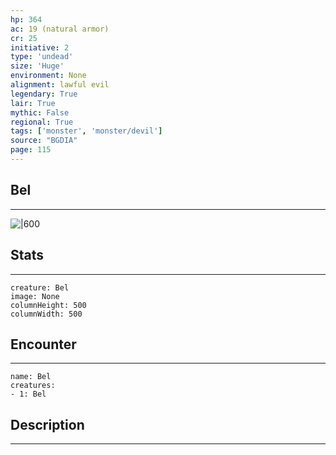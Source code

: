 ```yaml
---
hp: 364
ac: 19 (natural armor)
cr: 25
initiative: 2
type: 'undead'    
size: 'Huge'
environment: None
alignment: lawful evil
legendary: True
lair: True
mythic: False
regional: True
tags: ['monster', 'monster/devil']
source: "BGDIA"
page: 115
---
```


## Bel
---

![|600](https://5e.tools/img/bestiary/BGDIA/Bel.jpg)

## Stats
---

```statblock
creature: Bel
image: None
columnHeight: 500
columnWidth: 500
```

## Encounter
---

```encounter-table
name: Bel
creatures:
- 1: Bel
```

## Description
---




